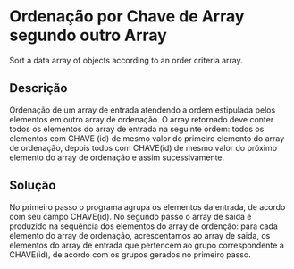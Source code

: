 # Ordenação por Chave de Array segundo outro Array

Sort a data array of objects according to an order criteria array.

## Descrição

Ordenação de um array de entrada atendendo a ordem estipulada pelos elementos em outro array de ordenação.
O array retornado deve conter todos os elementos do array de entrada na seguinte ordem: todos os elementos com CHAVE (id) de mesmo valor do primeiro elemento do array de ordenação, depois todos com CHAVE(id) de mesmo valor do próximo elemento do array de ordenação e assim sucessivamente.

## Solução

No primeiro passo o programa agrupa os elementos da entrada, de acordo com seu campo CHAVE(id).
No segundo passo o array de saida é produzido na sequência dos elementos do array de ordenção:
para cada elemento do array de ordenação, acrescentamos ao array de saida, os elementos do array de entrada que pertencem ao grupo correspondente a CHAVE(id), de acordo com os grupos gerados no primeiro passo.

